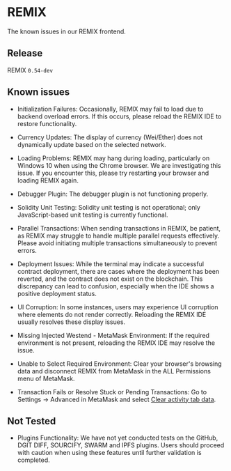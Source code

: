 # REMIX

The known issues in our REMIX frontend.

## Release

REMIX `0.54-dev`

## Known issues

- Initialization Failures: Occasionally, REMIX may fail to load due to backend overload errors. If this occurs, please reload the REMIX IDE to restore functionality.

- Currency Updates: The display of currency (Wei/Ether) does not dynamically update based on the selected network.

- Loading Problems: REMIX may hang during loading, particularly on Windows 10 when using the Chrome browser. We are investigating this issue. If you encounter this, please try restarting your browser and loading REMIX again.

- Debugger Plugin: The debugger plugin is not functioning properly.

- Solidity Unit Testing: Solidity unit testing is not operational; only JavaScript-based unit testing is currently functional.

- Parallel Transactions: When sending transactions in REMIX, be patient, as REMIX may struggle to handle multiple parallel requests effectively. Please avoid initiating multiple transactions simultaneously to prevent errors.

- Deployment Issues: While the terminal may indicate a successful contract deployment, there are cases where the deployment has been reverted, and the contract does not exist on the blockchain. This discrepancy can lead to confusion, especially when the IDE shows a positive deployment status.

- UI Corruption: In some instances, users may experience UI corruption where elements do not render correctly. Reloading the REMIX IDE usually resolves these display issues.

- Missing Injected Westend - MetaMask Environment: If the required environment is not present, reloading the REMIX IDE may resolve the issue.

- Unable to Select Required Environment: Clear your browser's browsing data and disconnect REMIX from MetaMask in the ALL Permissions menu of MetaMask.

- Transaction Fails or Resolve Stuck or Pending Transactions: Go to Settings -> Advanced in MetaMask and select [Clear activity tab data](https://support.metamask.io/managing-my-wallet/resetting-deleting-and-restoring/how-to-clear-your-account-activity-reset-account/#to-reset-the-account).

## Not Tested

- Plugins Functionality: We have not yet conducted tests on the GitHub, DGIT DIFF, SOURCIFY, SWARM and IPFS plugins. Users should proceed with caution when using these features until further validation is completed.
